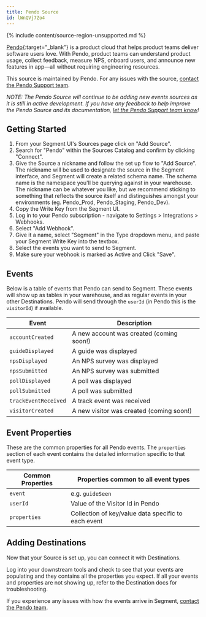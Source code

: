 ```yaml
---
title: Pendo Source
id: lWnQVj7Zo4
---
```

{% include content/source-region-unsupported.md %}

[Pendo](https://pendo.io){:target="_blank”} is a product cloud that helps product teams deliver software users love. With Pendo, product teams can understand product usage, collect feedback, measure NPS, onboard users, and announce new features in app—all without requiring engineering resources.

This source is maintained by Pendo. For any issues with the source, [contact the Pendo Support team](https://support.pendo.io/hc/en-us/articles/360034163971).

*NOTE: The Pendo Source will continue to be adding new events sources as it is still in active development. If you have any feedback to help improve the Pendo Source and its documentation, [let the Pendo Support team know](https://support.pendo.io/hc/en-us/articles/360034163971)!*

## Getting Started

1. From your Segment UI's Sources page click on "Add Source".
2. Search for "Pendo" within the Sources Catalog and confirm by clicking "Connect".
3. Give the Source a nickname and follow the set up flow to "Add Source". The nickname will be used to designate the source in the Segment interface, and Segment will create a related schema name. The schema name is the namespace you'll be querying against in your warehouse. The nickname can be whatever you like, but we recommend sticking to something that reflects the source itself and distinguishes amongst your environments (eg. Pendo_Prod, Pendo_Staging, Pendo_Dev).
4. Copy the Write Key from the Segment UI.
5.  Log in to your Pendo subscription - navigate to Settings > Integrations > Webhooks.
6. Select "Add Webhook".
7. Give it a name, select "Segment" in the Type dropdown menu, and paste your Segment Write Key into the textbox.
8. Select the events you want to send to Segment.
9. Make sure your webhook is marked as Active and Click "Save".

## Events

Below is a table of events that Pendo can send to Segment. These events will show up as tables in your warehouse, and as regular events in your other Destinations. Pendo will send through the `userId` (in Pendo this is the `visitorId`) if available.

| Event                         | Description |
|-------------------------------|-------------|
| `accountCreated`              | A new account was created (coming soon!) |
| `guideDisplayed`              | A guide was displayed |
| `npsDisplayed`                | An NPS survey was displayed |
| `npsSubmitted`                | An NPS survey was submitted |
| `pollDisplayed`               | A poll was displayed |
| `pollSubmitted`               | A poll was submitted |
| `trackEventReceived`          | A track event was received |
| `visitorCreated`              | A new visitor was created (coming soon!) |

## Event Properties

These are the common properties for all Pendo events.  The `properties` section of each event contains the detailed information specific to that event type.

| Common Properties             | Properties common to all event types |
|-------------------------------|--------------------------------------|
| `event`              | e.g. `guideSeen` |
| `userId`             | Value of the Visitor Id in Pendo |
| `properties`         | Collection of key/value data specific to each event |

## Adding Destinations

Now that your Source is set up, you can connect it with Destinations.

Log into your downstream tools and check to see that your events are populating and they contains all the properties you expect. If all your events and properties are not showing up, refer to the Destination docs for troubleshooting.

If you experience any issues with how the events arrive in Segment, [contact the Pendo team](https://support.pendo.io/hc/en-us/articles/360034163971).
